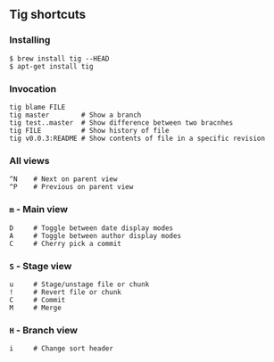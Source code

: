 Tig shortcuts
-------------

### Installing

    $ brew install tig --HEAD
    $ apt-get install tig

### Invocation

    tig blame FILE
    tig master        # Show a branch
    tig test..master  # Show difference between two bracnhes
    tig FILE          # Show history of file
    tig v0.0.3:README # Show contents of file in a specific revision

### All views

    ^N    # Next on parent view
    ^P    # Previous on parent view

### `m` - Main view

    D     # Toggle between date display modes
    A     # Toggle between author display modes
    C     # Cherry pick a commit

### `S` - Stage view

    u     # Stage/unstage file or chunk
    !     # Revert file or chunk
    C     # Commit
    M     # Merge

### `H` - Branch view

    i     # Change sort header
